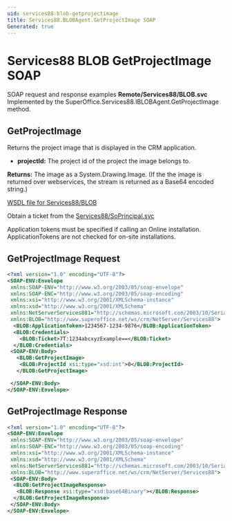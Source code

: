```yaml
---
uid: services88-blob-getprojectimage
title: Services88.BLOBAgent.GetProjectImage SOAP
Generated: true
---
```


# Services88 BLOB GetProjectImage SOAP

SOAP request and response examples **Remote/Services88/BLOB.svc**
Implemented by the <see cref="M:SuperOffice.Services88.IBLOBAgent.GetProjectImage">SuperOffice.Services88.IBLOBAgent.GetProjectImage</see> method.

## GetProjectImage

Returns the project image that is displayed in the CRM application.

* **projectId:** The project id of the project the image belongs to.

**Returns:** The image as a System.Drawing.Image. (If the the image is returned over webservices, the stream is returned as a Base64 encoded string.)


[WSDL file for Services88/BLOB](../Services88-BLOB.md)

Obtain a ticket from the [Services88/SoPrincipal.svc](../SoPrincipal/index.md)

Application tokens must be specified if calling an Online installation. ApplicationTokens are not checked for on-site installations.

## GetProjectImage Request

```xml
<?xml version="1.0" encoding="UTF-8"?>
<SOAP-ENV:Envelope
 xmlns:SOAP-ENV="http://www.w3.org/2003/05/soap-envelope"
 xmlns:SOAP-ENC="http://www.w3.org/2003/05/soap-encoding"
 xmlns:xsi="http://www.w3.org/2001/XMLSchema-instance"
 xmlns:xsd="http://www.w3.org/2001/XMLSchema"
 xmlns:NetServerServices881="http://schemas.microsoft.com/2003/10/Serialization/"
 xmlns:BLOB="http://www.superoffice.net/ws/crm/NetServer/Services88">
  <BLOB:ApplicationToken>1234567-1234-9876</BLOB:ApplicationToken>
  <BLOB:Credentials>
    <BLOB:Ticket>7T:1234abcxyzExample==</BLOB:Ticket>
  </BLOB:Credentials>
 <SOAP-ENV:Body>
   <BLOB:GetProjectImage>
    <BLOB:ProjectId xsi:type="xsd:int">0</BLOB:ProjectId>
   </BLOB:GetProjectImage>

 </SOAP-ENV:Body>
</SOAP-ENV:Envelope>

```


## GetProjectImage Response

```xml
<?xml version="1.0" encoding="UTF-8"?>
<SOAP-ENV:Envelope
 xmlns:SOAP-ENV="http://www.w3.org/2003/05/soap-envelope"
 xmlns:SOAP-ENC="http://www.w3.org/2003/05/soap-encoding"
 xmlns:xsi="http://www.w3.org/2001/XMLSchema-instance"
 xmlns:xsd="http://www.w3.org/2001/XMLSchema"
 xmlns:NetServerServices881="http://schemas.microsoft.com/2003/10/Serialization/"
 xmlns:BLOB="http://www.superoffice.net/ws/crm/NetServer/Services88">
 <SOAP-ENV:Body>
  <BLOB:GetProjectImageResponse>
   <BLOB:Response xsi:type="xsd:base64Binary"></BLOB:Response>
  </BLOB:GetProjectImageResponse>
 </SOAP-ENV:Body>
</SOAP-ENV:Envelope>

```

